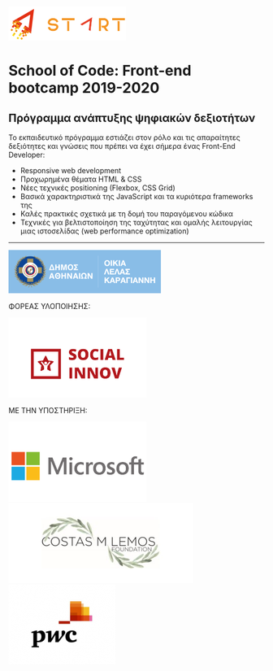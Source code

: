 ![img](./assets/images/start-logo.png)

# School of Code: Front-end bootcamp 2019-2020

## Πρόγραμμα ανάπτυξης ψηφιακών δεξιοτήτων

Το εκπαιδευτικό πρόγραμμα εστιάζει στον ρόλο και τις απαραίτητες δεξιότητες και γνώσεις που πρέπει να έχει σήμερα ένας Front-End Developer:

- Responsive web development
- Προχωρημένα θέματα HTML & CSS
- Νέες τεχνικές positioning (Flexbox, CSS Grid)
- Βασικά χαρακτηριστικά της JavaScript και τα κυριότερα frameworks της
- Καλές πρακτικές σχετικά με τη δομή του παραγόμενου κώδικα
- Τεχνικές για βελτιστοποίηση της ταχύτητας και ομαλής λειτουργίας μιας ιστοσελίδας (web performance optimization)

---

![img](./assets/images/logo-athens.png)

ΦΟΡΕΑΣ ΥΛΟΠΟΙΗΣΗΣ:

![img](./assets/images/social-innov-logo.png)

ΜΕ ΤΗΝ ΥΠΟΣΤΗΡΙΞΗ:

![img](./assets/images/ms-logo.png)
![img](./assets/images/Costas-M-Lemos-Foundation-Logo.jpg)
![img](./assets/images/PwC.png)
